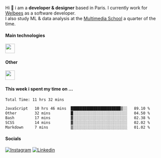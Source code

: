 Hi :wave: i am a **developer & designer** based in Paris. I currently work for [Welbees](https://www.welbees.com) as a software developer.<br /> I also study ML & data analysis at the [Multimedia School](https://www.ecole-multimedia.com/) a quarter of the time.

#### Main technologies
<img height="30" src="https://skillicons.dev/icons?i=js,ts,react,nextjs,threejs,nodejs,nestjs,laravel,mysql,git,docker" />

#### Other
<img height="30" src="https://skillicons.dev/icons?i=figma,ps,ai,ae,pr,blender,unreal,ableton" />

#### This week i spent my time on ...
<!--START_SECTION:waka-->

```txt
Total Time: 11 hrs 32 mins

JavaScript   10 hrs 46 mins  ██████████████████████▒░░   89.10 %
Other        32 mins         █░░░░░░░░░░░░░░░░░░░░░░░░   04.50 %
Bash         17 mins         ▓░░░░░░░░░░░░░░░░░░░░░░░░   02.38 %
SCSS         14 mins         ▓░░░░░░░░░░░░░░░░░░░░░░░░   02.02 %
Markdown     7 mins          ▒░░░░░░░░░░░░░░░░░░░░░░░░   01.02 %
```

<!--END_SECTION:waka-->

#### Socials

<a href="https://www.instagram.com/maximelbv/" target="_blank">![Instagram](https://img.shields.io/badge/Instagram-E4405F?style=for-the-badge&logo=instagram&logoColor=white)</a>
<a href="https://www.linkedin.com/in/maxime-lefebvre-85b545199" target="_blank">![Linkedin](https://img.shields.io/badge/LinkedIn-0077B5?style=for-the-badge&logo=linkedin&logoColor=white)</a>
